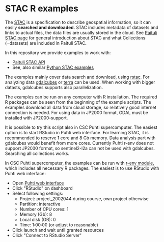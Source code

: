 # STAC R examples

The [STAC](https://stacspec.org/en/) is a specification to describe geospatial information, so it can easily **searched and downloaded**. 
STAC includes metadata of datasets and links to actual files, the data files are usually stored in the cloud. See [Paituli STAC page](https://paituli.csc.fi/stac.html) for general introduction about STAC and what Collections (=datasets) are included in Paituli STAC.

In this repository we provide examples to work with:

* [Paituli STAC API](STAC_CSC_example.R)
* See, also similar [Python STAC examples](../../python/STAC)

The examples mainly cover data search and download, using [rstac](https://cran.r-project.org/web/packages/rstac/index.html). For analyzing data [gdalcubes](https://gdalcubes.github.io/) or [terra](https://cran.r-project.org/web/packages/terra/index.html) can be used.  When working with bigger datasts, gdalcubes supports also parallelization.

The examples can be run on any computer with R installation. The required R packages can be seen from the beginning of the example scripts. The examples download all data from cloud storage, so relatively good internet connection is needed. For using data in JP2000 format, GDAL must be installed with JP2000-support.

It is possible to try this script also in CSC Puhti supercomputer. The easiest option is to start RStudio in Puhti web interface. For learning STAC, it is recommended to reserve 1 core and 8 Gb memory. Data analysis part with gdalcubes would benefit from more cores. Currently Puhti r-env does not support JP2000 format, so sentinel2-l2a can not be used with gdalcubes. Searching all collections works.

In CSC Puhti supercomputer, the examples can be run with [r-env module](https://docs.csc.fi/apps/r-env/), which includes all necessary R packages. The easiest is to use RStudio with Puhti web interface:

* Open [Puhti web interface](https://www.puhti.csc.fi/)
* Click "RStudio" on dashboard
* Select following settings:
	* Project: project_2002044 during course, own project otherwise 
	* Partition: interactive
	* Number of CPU cores: 1
	* Memory (Gb): 8 
	* Local disk (GB): 0
	* Time: 1:00:00 (or adjust to reasonable)
* Click launch and wait until granted resources 
* Click "Connect to RStudio Server" 
